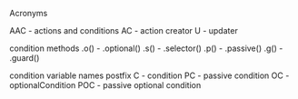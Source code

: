 Acronyms

AAC - actions and conditions
AC - action creator
U - updater

condition methods
.o() - .optional()
.s() - .selector()
.p() - .passive()
.g() - .guard()

condition variable names postfix
C - condition
PC - passive condition
OC - optionalCondition
POC - passive optional condition